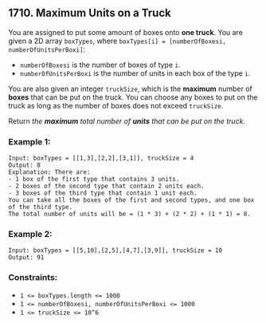 ## 1710. Maximum Units on a Truck

You are assigned to put some amount of boxes onto **one truck**. You are given a 2D array ```boxTypes```, where ```boxTypes[i] = [numberOfBoxesi, numberOfUnitsPerBoxi]```:

* ```numberOfBoxesi``` is the number of boxes of type ```i```.
* ```numberOfUnitsPerBoxi``` is the number of units in each box of the type ```i```.

You are also given an integer ```truckSize```, which is the **maximum** number of **boxes** that can be put on the truck. You can choose any boxes to put on the truck as long as the number of boxes does not exceed ```truckSize```.

Return *the **maximum** total number of **units** that can be put on the truck*.

### Example 1:
```
Input: boxTypes = [[1,3],[2,2],[3,1]], truckSize = 4
Output: 8
Explanation: There are:
- 1 box of the first type that contains 3 units.
- 2 boxes of the second type that contain 2 units each.
- 3 boxes of the third type that contain 1 unit each.
You can take all the boxes of the first and second types, and one box of the third type.
The total number of units will be = (1 * 3) + (2 * 2) + (1 * 1) = 8.
```
### Example 2:
```
Input: boxTypes = [[5,10],[2,5],[4,7],[3,9]], truckSize = 10
Output: 91
```

### Constraints:

* ```1 <= boxTypes.length <= 1000```
* ```1 <= numberOfBoxesi, numberOfUnitsPerBoxi <= 1000```
* ```1 <= truckSize <= 10^6```